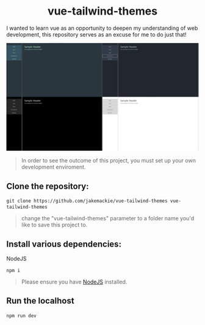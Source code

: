 <h1 align="center">
vue-tailwind-themes
</h1>

I wanted to learn vue as an opportunity to deepen my understanding of web development, this repository serves as an excuse for me to do just that!
<br/>

<div align="center">
    <img src="./src/assets/showcase.png" style="margin: auto">
</div>

> In order to see the outcome of this project, you must set up your own development enviroment.

## **Clone the repository:**

```shell
git clone https://github.com/jakemackie/vue-tailwind-themes vue-tailwind-themes
```

> change the "vue-tailwind-themes" parameter to a folder name you'd like to save this project to.

## **Install various dependencies:**

NodeJS

```shell
npm i
```

> Please ensure you have [NodeJS](https://nodejs.org/en) installed.

## **Run the localhost**

```shell
npm run dev
```
